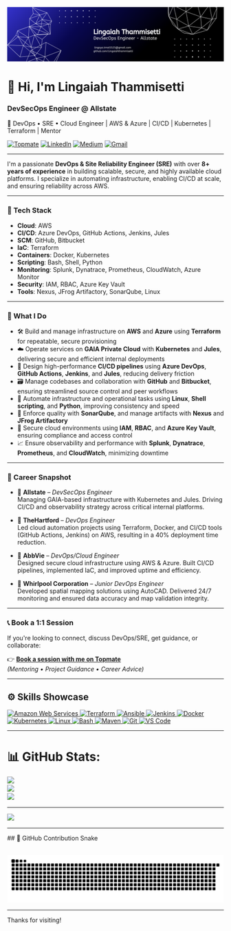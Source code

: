 <div align="center">
  <img src="https://github.com/Lingaiahthammisetti/Lingaiahthammisetti/blob/main/github-banner.png" alt="GitHub Banner" width="800"/>
</div>

# 👋 Hi, I'm Lingaiah Thammisetti

### DevSecOps Engineer @ Allstate 
🚀 DevOps • SRE • Cloud Engineer | AWS & Azure | CI/CD | Kubernetes | Terraform | Mentor


[![Topmate](https://img.shields.io/badge/Topmate-Book%20a%201:1-green?logo=meetup&style=flat)](https://topmate.io/lingaiah_thammisetti/)
[![LinkedIn](https://img.shields.io/badge/LinkedIn-Connect-blue?logo=linkedin&style=flat)](https://www.linkedin.com/in/lingaiah-thammisetti/)
[![Medium](https://img.shields.io/badge/Medium-Blogs-black?logo=medium&style=flat)](https://medium.com/@lingaya.tmst5525)
[![Gmail](https://img.shields.io/badge/Email-harikpalepu@gmail.com-red?logo=gmail&style=flat)](mailto:lingaya.tmst5525@gmail.com)

---

I'm a passionate **DevOps & Site Reliability Engineer (SRE)** with over **8+ years of experience** in building scalable, secure, and highly available cloud platforms. I specialize in automating infrastructure, enabling CI/CD at scale, and ensuring reliability across AWS.

---

### 🧰 Tech Stack

- **Cloud**: AWS  
- **CI/CD**: Azure DevOps, GitHub Actions, Jenkins, Jules  
- **SCM**: GitHub, Bitbucket  
- **IaC**: Terraform  
- **Containers**: Docker, Kubernetes  
- **Scripting**: Bash, Shell, Python  
- **Monitoring**: Splunk, Dynatrace, Prometheus, CloudWatch, Azure Monitor  
- **Security**: IAM, RBAC, Azure Key Vault  
- **Tools**: Nexus, JFrog Artifactory, SonarQube, Linux

---

### 🔧 What I Do

- 🛠️ Build and manage infrastructure on **AWS** and **Azure** using **Terraform** for repeatable, secure provisioning  
- ☁️ Operate services on **GAIA Private Cloud** with **Kubernetes** and **Jules**, delivering secure and efficient internal deployments  
- 🚀 Design high-performance **CI/CD pipelines** using **Azure DevOps**, **GitHub Actions**, **Jenkins**, and **Jules**, reducing delivery friction  
- 🗃️ Manage codebases and collaboration with **GitHub** and **Bitbucket**, ensuring streamlined source control and peer workflows  
- 🤖 Automate infrastructure and operational tasks using **Linux**, **Shell scripting**, and **Python**, improving consistency and speed  
- 🧪 Enforce quality with **SonarQube**, and manage artifacts with **Nexus** and **JFrog Artifactory**  
- 🔐 Secure cloud environments using **IAM**, **RBAC**, and **Azure Key Vault**, ensuring compliance and access control  
- 📈 Ensure observability and performance with **Splunk**, **Dynatrace**, **Prometheus**, and **CloudWatch**, minimizing downtime

---

### 💼 Career Snapshot

- 🏢 **Allstate** – *DevSecOps Engineer*  
  Managing GAIA-based infrastructure with Kubernetes and Jules. Driving CI/CD and observability strategy across critical internal platforms.

- 🏢 **TheHartford** – *DevOps Engineer*  
  Led cloud automation projects using Terraform, Docker, and CI/CD tools (GitHub Actions, Jenkins) on AWS, resulting in a 40% deployment time reduction.

- 🏢 **AbbVie** – *DevOps/Cloud Engineer*  
  Designed secure cloud infrastructure using AWS & Azure. Built CI/CD pipelines, implemented IaC, and improved uptime and efficiency.

- 🏢 **Whirlpool Corporation** – *Junior DevOps Engineer*  
  Developed spatial mapping solutions using AutoCAD. Delivered 24/7 monitoring and ensured data accuracy and map validation integrity.

---

### 📞 Book a 1:1 Session

If you're looking to connect, discuss DevOps/SRE, get guidance, or collaborate:

👉 [**Book a session with me on Topmate**](https://topmate.io/lingaiah_thammisetti/)  
*(Mentoring • Project Guidance • Career Advice)*

---

## ⚙️ Skills Showcase

<p align="left">
  <!-- AWS -->
<a href="https://aws.amazon.com" target="_blank" rel="noreferrer">
  <img src="https://raw.githubusercontent.com/danielcranney/readme-generator/main/public/icons/skills/aws-colored.svg" width="36" height="36" alt="Amazon Web Services" />
</a>

  <!-- IaC / Automation -->
  <a href="https://www.terraform.io/" target="_blank">
    <img src="https://cdn.jsdelivr.net/gh/devicons/devicon/icons/terraform/terraform-original.svg" width="40" height="40" alt="Terraform" />
  </a>
  <a href="https://www.ansible.com/" target="_blank">
    <img src="https://cdn.jsdelivr.net/gh/devicons/devicon/icons/ansible/ansible-original.svg" width="40" height="40" alt="Ansible" />
  </a>

  <!-- CI/CD -->
  <a href="https://www.jenkins.io/" target="_blank">
    <img src="https://cdn.jsdelivr.net/gh/devicons/devicon/icons/jenkins/jenkins-original.svg" width="40" height="40" alt="Jenkins" />
  </a>

  <!-- Containers -->
  <a href="https://www.docker.com/" target="_blank">
    <img src="https://cdn.jsdelivr.net/gh/devicons/devicon/icons/docker/docker-original.svg" width="40" height="40" alt="Docker" />
  </a>
  <a href="https://kubernetes.io/" target="_blank">
    <img src="https://cdn.jsdelivr.net/gh/devicons/devicon/icons/kubernetes/kubernetes-plain.svg" width="40" height="40" alt="Kubernetes" />
  </a>

  <!-- OS & Scripting -->
  <a href="https://www.linux.org/" target="_blank">
    <img src="https://cdn.jsdelivr.net/gh/devicons/devicon/icons/linux/linux-original.svg" width="40" height="40" alt="Linux" />
  </a>
  <a href="https://www.gnu.org/software/bash/" target="_blank">
    <img src="https://cdn.jsdelivr.net/gh/devicons/devicon/icons/bash/bash-original.svg" width="40" height="40" alt="Bash" />
  </a>
  <a href="https://maven.apache.org/" target="_blank">
    <img src="https://cdn.jsdelivr.net/gh/devicons/devicon/icons/maven/maven-original.svg" width="40" height="40" alt="Maven" />
  </a>
  <a href="https://git-scm.com/" target="_blank" rel="noreferrer">
  <img src="https://raw.githubusercontent.com/danielcranney/readme-generator/main/public/icons/skills/git-colored.svg" width="36" height="36" alt="Git" />
</a>
<a href="https://code.visualstudio.com/" target="_blank" rel="noreferrer">
  <img src="https://raw.githubusercontent.com/danielcranney/readme-generator/main/public/icons/skills/visualstudiocode.svg" width="36" height="36" alt="VS Code" />
</a>
</p>


---

# 📊 GitHub Stats:
![](https://github-readme-stats.vercel.app/api?username=lingaiahthammisetti&theme=dark&hide_border=false&include_all_commits=false&count_private=false)<br/>
![](https://nirzak-streak-stats.vercel.app/?user=lingaiahthammisetti&theme=dark&hide_border=false)<br/>
![](https://github-readme-stats.vercel.app/api/top-langs/?username=lingaiahthammisetti&theme=dark&hide_border=false&include_all_commits=false&count_private=false&layout=compact)

---
[![](https://visitcount.itsvg.in/api?id=lingaiahthammisetti&icon=0&color=0)](https://visitcount.itsvg.in)

<!-- Proudly created with GPRM ( https://gprm.itsvg.in ) -->

---

\## 🐍 GitHub Contribution Snake


<div align="center">

&nbsp; <img src="https://github.com/Haripalepu/snake/blob/output/github-contribution-grid-snake.svg" alt="snake animation" />

</div>


---

Thanks for visiting!